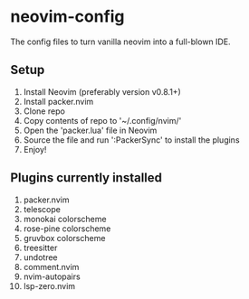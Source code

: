 # neovim-config
The config files to turn vanilla neovim into a full-blown IDE.

## Setup
1. Install Neovim (preferably version v0.8.1+)
2. Install packer.nvim
3. Clone repo
4. Copy contents of repo to '~/.config/nvim/'
5. Open the 'packer.lua' file in Neovim
6. Source the file and run ':PackerSync' to install the plugins
7. Enjoy!

## Plugins currently installed
1. packer.nvim
2. telescope
3. monokai colorscheme
4. rose-pine colorscheme
5. gruvbox colorscheme
6. treesitter
7. undotree
8. comment.nvim
9. nvim-autopairs
10. lsp-zero.nvim
